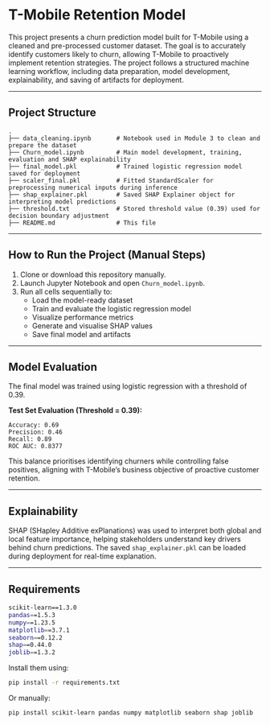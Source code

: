# T-Mobile Retention Model

This project presents a churn prediction model built for T-Mobile using a cleaned and pre-processed customer dataset. The goal is to accurately identify customers likely to churn, allowing T-Mobile to proactively implement retention strategies. The project follows a structured machine learning workflow, including data preparation, model development, explainability, and saving of artifacts for deployment.

---

## Project Structure

```text
.
├── data_cleaning.ipynb       # Notebook used in Module 3 to clean and prepare the dataset
├── Churn_model.ipynb         # Main model development, training, evaluation and SHAP explainability
├── final_model.pkl           # Trained logistic regression model saved for deployment
├── scaler_final.pkl          # Fitted StandardScaler for preprocessing numerical inputs during inference
├── shap_explainer.pkl        # Saved SHAP Explainer object for interpreting model predictions
├── threshold.txt             # Stored threshold value (0.39) used for decision boundary adjustment
├── README.md                 # This file
```

---

## How to Run the Project (Manual Steps)

1. Clone or download this repository manually.
2. Launch Jupyter Notebook and open `Churn_model.ipynb`.
3. Run all cells sequentially to:
   - Load the model-ready dataset
   - Train and evaluate the logistic regression model
   - Visualize performance metrics
   - Generate and visualise SHAP values
   - Save final model and artifacts

---

## Model Evaluation

The final model was trained using logistic regression with a threshold of 0.39.

**Test Set Evaluation (Threshold = 0.39):**

```text
Accuracy: 0.69
Precision: 0.46
Recall: 0.89
ROC AUC: 0.8377
```

This balance prioritises identifying churners while controlling false positives, aligning with T-Mobile’s business objective of proactive customer retention.

---

## Explainability

SHAP (SHapley Additive exPlanations) was used to interpret both global and local feature importance, helping stakeholders understand key drivers behind churn predictions. The saved `shap_explainer.pkl` can be loaded during deployment for real-time explanation.

---

## Requirements

```bash
scikit-learn==1.3.0
pandas==1.5.3
numpy==1.23.5
matplotlib==3.7.1
seaborn==0.12.2
shap==0.44.0
joblib==1.3.2
```
Install them using:

```bash
pip install -r requirements.txt
```

Or manually:

```bash
pip install scikit-learn pandas numpy matplotlib seaborn shap joblib
```
